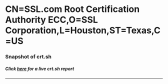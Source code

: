 # CN=SSL.com Root Certification Authority ECC,O=SSL Corporation,L=Houston,ST=Texas,C=US
### Snapshot of crt.sh
##### Click [here](https://crt.sh/?q=Serial_096F1896736E2614) for a live crt.sh report

---
